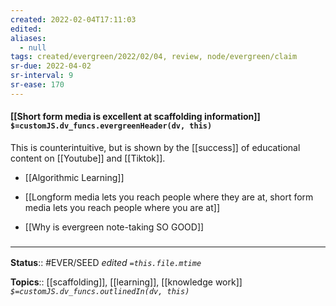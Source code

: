 ```yaml
---
created: 2022-02-04T17:11:03 
edited: 
aliases:
  - null
tags: created/evergreen/2022/02/04, review, node/evergreen/claim
sr-due: 2022-04-02
sr-interval: 9
sr-ease: 170
---
```


#### [[Short form media is excellent at scaffolding information]] `$=customJS.dv_funcs.evergreenHeader(dv, this)`

This is counterintuitive, but is shown by the [[success]] of educational content on [[Youtube]] and [[Tiktok]]. 

- [[Algorithmic Learning]]
- [[Longform media lets you reach people where they are at, short form media lets you reach people where you are at]]

- [[Why is evergreen note-taking SO GOOD]]

### <hr class="footnote"/>

**Status**:: #EVER/SEED 
*edited `=this.file.mtime`*

**Topics**:: [[scaffolding]], [[learning]], [[knowledge work]]
*`$=customJS.dv_funcs.outlinedIn(dv, this)`*
